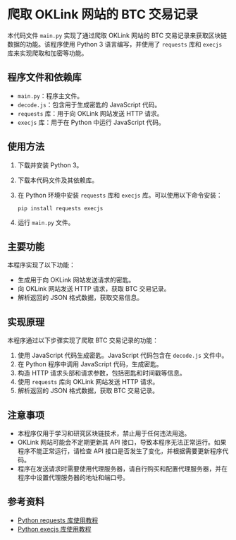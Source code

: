 

# 爬取 OKLink 网站的 BTC 交易记录

本代码文件 `main.py` 实现了通过爬取 OKLink 网站的 BTC 交易记录来获取区块链数据的功能。该程序使用 Python 3 语言编写，并使用了 `requests` 库和 `execjs` 库来实现爬取和加密等功能。

## 程序文件和依赖库

* `main.py`：程序主文件。
* `decode.js`：包含用于生成密匙的 JavaScript 代码。
* `requests` 库：用于向 OKLink 网站发送 HTTP 请求。
* `execjs` 库：用于在 Python 中运行 JavaScript 代码。

## 使用方法

1. 下载并安装 Python 3。
2. 下载本代码文件及其依赖库。
3. 在 Python 环境中安装 `requests` 库和 `execjs` 库。可以使用以下命令安装：

   ```
   pip install requests execjs
   ```

4. 运行 `main.py` 文件。

## 主要功能

本程序实现了以下功能：

* 生成用于向 OKLink 网站发送请求的密匙。
* 向 OKLink 网站发送 HTTP 请求，获取 BTC 交易记录。
* 解析返回的 JSON 格式数据，获取交易信息。

## 实现原理

本程序通过以下步骤实现了爬取 BTC 交易记录的功能：

1. 使用 JavaScript 代码生成密匙。JavaScript 代码包含在 `decode.js` 文件中。
2. 在 Python 程序中调用 JavaScript 代码，生成密匙。
3. 构造 HTTP 请求头部和请求参数，包括密匙和时间戳等信息。
4. 使用 `requests` 库向 OKLink 网站发送 HTTP 请求。
5. 解析返回的 JSON 格式数据，获取 BTC 交易记录。

## 注意事项

* 本程序仅用于学习和研究区块链技术，禁止用于任何违法用途。
* OKLink 网站可能会不定期更新其 API 接口，导致本程序无法正常运行。如果程序不能正常运行，请检查 API 接口是否发生了变化，并根据需要更新程序代码。
* 程序在发送请求时需要使用代理服务器，请自行购买和配置代理服务器，并在程序中设置代理服务器的地址和端口号。

## 参考资料

* [Python requests 库使用教程](https://www.runoob.com/w3cnote/python-requests-detail.html)
* [Python execjs 库使用教程](https://blog.csdn.net/weixin_45757302/article/details/108310556)
